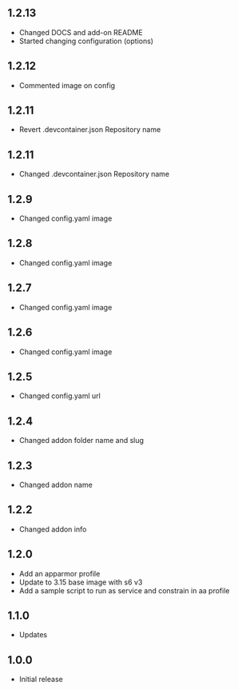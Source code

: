 <!-- https://developers.home-assistant.io/docs/add-ons/presentation#keeping-a-changelog -->

## 1.2.13
- Changed DOCS and add-on README
- Started changing configuration (options)

## 1.2.12
- Commented image on config

## 1.2.11
- Revert .devcontainer.json Repository name

## 1.2.11
- Changed .devcontainer.json Repository name

## 1.2.9
- Changed config.yaml image

## 1.2.8
- Changed config.yaml image

## 1.2.7
- Changed config.yaml image

## 1.2.6
- Changed config.yaml image

## 1.2.5
- Changed config.yaml url

## 1.2.4
- Changed addon folder name and slug

## 1.2.3
- Changed addon name

## 1.2.2
- Changed addon info

## 1.2.0

- Add an apparmor profile
- Update to 3.15 base image with s6 v3
- Add a sample script to run as service and constrain in aa profile

## 1.1.0

- Updates

## 1.0.0

- Initial release
